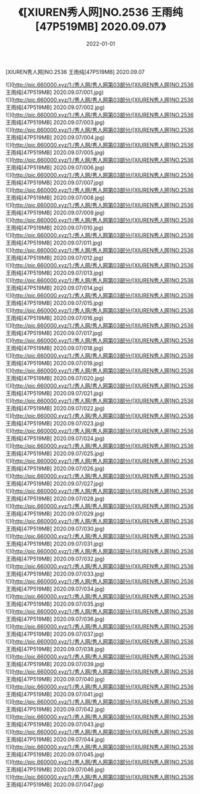 ﻿---
layout: post
title:  《[XIUREN秀人网]NO.2536 王雨纯[47P519MB] 2020.09.07》
date:   2022-01-01
img: http://pic.660000.xyz/1:/秀人网/秀人网第03部分/[XIUREN秀人网]NO.2536 王雨纯[47P519MB] 2020.09.07/000.jpg
categories: [美女, 清纯, 唯美]
---

[XIUREN秀人网]NO.2536 王雨纯[47P519MB] 2020.09.07

 ![](http://pic.660000.xyz/1:/秀人网/秀人网第03部分/[XIUREN秀人网]NO.2536 王雨纯[47P519MB] 2020.09.07/001.jpg) <br>![](http://pic.660000.xyz/1:/秀人网/秀人网第03部分/[XIUREN秀人网]NO.2536 王雨纯[47P519MB] 2020.09.07/002.jpg) <br>![](http://pic.660000.xyz/1:/秀人网/秀人网第03部分/[XIUREN秀人网]NO.2536 王雨纯[47P519MB] 2020.09.07/003.jpg) <br>![](http://pic.660000.xyz/1:/秀人网/秀人网第03部分/[XIUREN秀人网]NO.2536 王雨纯[47P519MB] 2020.09.07/004.jpg) <br>![](http://pic.660000.xyz/1:/秀人网/秀人网第03部分/[XIUREN秀人网]NO.2536 王雨纯[47P519MB] 2020.09.07/005.jpg) <br>![](http://pic.660000.xyz/1:/秀人网/秀人网第03部分/[XIUREN秀人网]NO.2536 王雨纯[47P519MB] 2020.09.07/006.jpg) <br>![](http://pic.660000.xyz/1:/秀人网/秀人网第03部分/[XIUREN秀人网]NO.2536 王雨纯[47P519MB] 2020.09.07/007.jpg) <br>![](http://pic.660000.xyz/1:/秀人网/秀人网第03部分/[XIUREN秀人网]NO.2536 王雨纯[47P519MB] 2020.09.07/008.jpg) <br>![](http://pic.660000.xyz/1:/秀人网/秀人网第03部分/[XIUREN秀人网]NO.2536 王雨纯[47P519MB] 2020.09.07/009.jpg) <br>![](http://pic.660000.xyz/1:/秀人网/秀人网第03部分/[XIUREN秀人网]NO.2536 王雨纯[47P519MB] 2020.09.07/010.jpg) <br>![](http://pic.660000.xyz/1:/秀人网/秀人网第03部分/[XIUREN秀人网]NO.2536 王雨纯[47P519MB] 2020.09.07/011.jpg) <br>![](http://pic.660000.xyz/1:/秀人网/秀人网第03部分/[XIUREN秀人网]NO.2536 王雨纯[47P519MB] 2020.09.07/012.jpg) <br>![](http://pic.660000.xyz/1:/秀人网/秀人网第03部分/[XIUREN秀人网]NO.2536 王雨纯[47P519MB] 2020.09.07/013.jpg) <br>![](http://pic.660000.xyz/1:/秀人网/秀人网第03部分/[XIUREN秀人网]NO.2536 王雨纯[47P519MB] 2020.09.07/014.jpg) <br>![](http://pic.660000.xyz/1:/秀人网/秀人网第03部分/[XIUREN秀人网]NO.2536 王雨纯[47P519MB] 2020.09.07/015.jpg) <br>![](http://pic.660000.xyz/1:/秀人网/秀人网第03部分/[XIUREN秀人网]NO.2536 王雨纯[47P519MB] 2020.09.07/016.jpg) <br>![](http://pic.660000.xyz/1:/秀人网/秀人网第03部分/[XIUREN秀人网]NO.2536 王雨纯[47P519MB] 2020.09.07/017.jpg) <br>![](http://pic.660000.xyz/1:/秀人网/秀人网第03部分/[XIUREN秀人网]NO.2536 王雨纯[47P519MB] 2020.09.07/018.jpg) <br>![](http://pic.660000.xyz/1:/秀人网/秀人网第03部分/[XIUREN秀人网]NO.2536 王雨纯[47P519MB] 2020.09.07/019.jpg) <br>![](http://pic.660000.xyz/1:/秀人网/秀人网第03部分/[XIUREN秀人网]NO.2536 王雨纯[47P519MB] 2020.09.07/020.jpg) <br>![](http://pic.660000.xyz/1:/秀人网/秀人网第03部分/[XIUREN秀人网]NO.2536 王雨纯[47P519MB] 2020.09.07/021.jpg) <br>![](http://pic.660000.xyz/1:/秀人网/秀人网第03部分/[XIUREN秀人网]NO.2536 王雨纯[47P519MB] 2020.09.07/022.jpg) <br>![](http://pic.660000.xyz/1:/秀人网/秀人网第03部分/[XIUREN秀人网]NO.2536 王雨纯[47P519MB] 2020.09.07/023.jpg) <br>![](http://pic.660000.xyz/1:/秀人网/秀人网第03部分/[XIUREN秀人网]NO.2536 王雨纯[47P519MB] 2020.09.07/024.jpg) <br>![](http://pic.660000.xyz/1:/秀人网/秀人网第03部分/[XIUREN秀人网]NO.2536 王雨纯[47P519MB] 2020.09.07/025.jpg) <br>![](http://pic.660000.xyz/1:/秀人网/秀人网第03部分/[XIUREN秀人网]NO.2536 王雨纯[47P519MB] 2020.09.07/026.jpg) <br>![](http://pic.660000.xyz/1:/秀人网/秀人网第03部分/[XIUREN秀人网]NO.2536 王雨纯[47P519MB] 2020.09.07/027.jpg) <br>![](http://pic.660000.xyz/1:/秀人网/秀人网第03部分/[XIUREN秀人网]NO.2536 王雨纯[47P519MB] 2020.09.07/028.jpg) <br>![](http://pic.660000.xyz/1:/秀人网/秀人网第03部分/[XIUREN秀人网]NO.2536 王雨纯[47P519MB] 2020.09.07/029.jpg) <br>![](http://pic.660000.xyz/1:/秀人网/秀人网第03部分/[XIUREN秀人网]NO.2536 王雨纯[47P519MB] 2020.09.07/030.jpg) <br>![](http://pic.660000.xyz/1:/秀人网/秀人网第03部分/[XIUREN秀人网]NO.2536 王雨纯[47P519MB] 2020.09.07/031.jpg) <br>![](http://pic.660000.xyz/1:/秀人网/秀人网第03部分/[XIUREN秀人网]NO.2536 王雨纯[47P519MB] 2020.09.07/032.jpg) <br>![](http://pic.660000.xyz/1:/秀人网/秀人网第03部分/[XIUREN秀人网]NO.2536 王雨纯[47P519MB] 2020.09.07/033.jpg) <br>![](http://pic.660000.xyz/1:/秀人网/秀人网第03部分/[XIUREN秀人网]NO.2536 王雨纯[47P519MB] 2020.09.07/034.jpg) <br>![](http://pic.660000.xyz/1:/秀人网/秀人网第03部分/[XIUREN秀人网]NO.2536 王雨纯[47P519MB] 2020.09.07/035.jpg) <br>![](http://pic.660000.xyz/1:/秀人网/秀人网第03部分/[XIUREN秀人网]NO.2536 王雨纯[47P519MB] 2020.09.07/036.jpg) <br>![](http://pic.660000.xyz/1:/秀人网/秀人网第03部分/[XIUREN秀人网]NO.2536 王雨纯[47P519MB] 2020.09.07/037.jpg) <br>![](http://pic.660000.xyz/1:/秀人网/秀人网第03部分/[XIUREN秀人网]NO.2536 王雨纯[47P519MB] 2020.09.07/038.jpg) <br>![](http://pic.660000.xyz/1:/秀人网/秀人网第03部分/[XIUREN秀人网]NO.2536 王雨纯[47P519MB] 2020.09.07/039.jpg) <br>![](http://pic.660000.xyz/1:/秀人网/秀人网第03部分/[XIUREN秀人网]NO.2536 王雨纯[47P519MB] 2020.09.07/040.jpg) <br>![](http://pic.660000.xyz/1:/秀人网/秀人网第03部分/[XIUREN秀人网]NO.2536 王雨纯[47P519MB] 2020.09.07/041.jpg) <br>![](http://pic.660000.xyz/1:/秀人网/秀人网第03部分/[XIUREN秀人网]NO.2536 王雨纯[47P519MB] 2020.09.07/042.jpg) <br>![](http://pic.660000.xyz/1:/秀人网/秀人网第03部分/[XIUREN秀人网]NO.2536 王雨纯[47P519MB] 2020.09.07/043.jpg) <br>![](http://pic.660000.xyz/1:/秀人网/秀人网第03部分/[XIUREN秀人网]NO.2536 王雨纯[47P519MB] 2020.09.07/044.jpg) <br>![](http://pic.660000.xyz/1:/秀人网/秀人网第03部分/[XIUREN秀人网]NO.2536 王雨纯[47P519MB] 2020.09.07/045.jpg) <br>![](http://pic.660000.xyz/1:/秀人网/秀人网第03部分/[XIUREN秀人网]NO.2536 王雨纯[47P519MB] 2020.09.07/046.jpg) <br>![](http://pic.660000.xyz/1:/秀人网/秀人网第03部分/[XIUREN秀人网]NO.2536 王雨纯[47P519MB] 2020.09.07/047.jpg) <br>